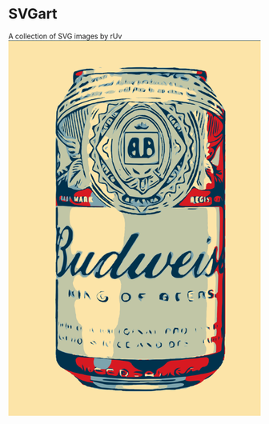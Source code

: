 # SVGart
A collection of SVG images by rUv
![alt tag](https://raw.githubusercontent.com/ruvnet/SVGart/master/IMNGN%2010-12-16%2017.48.53.svg)
